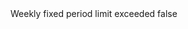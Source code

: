 <?xml version="1.0" encoding="UTF-8"?>
<CustomMetadata xmlns="http://soap.sforce.com/2006/04/metadata">
    <label>Weekly fixed period limit exceeded</label>
    <protected>false</protected>
</CustomMetadata>
